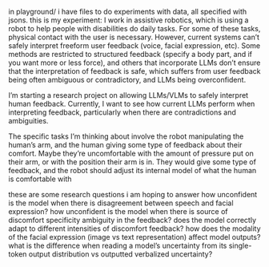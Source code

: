 in playground/ i have files to do experiments with data, all specified with jsons. 
  this is my experiment: I work in assistive robotics, which is using a robot to help
   people with disabilities do daily tasks. For some of these tasks, physical contact
   with the user is necessary. However, current systems can’t safely interpret 
  freeform user feedback (voice, facial expression, etc). Some methods are restricted
   to structured feedback (specify a body part, and if you want more or less force), 
  and others that incorporate LLMs don’t ensure that the interpretation of feedback 
  is safe, which suffers from user feedback being often ambiguous or contradictory, 
  and LLMs being overconfident.

  I’m starting a research project on allowing LLMs/VLMs to safely interpret human 
  feedback. Currently, I want to see how current LLMs perform when interpreting 
  feedback, particularly when there are contradictions and ambiguities.

  The specific tasks I’m thinking about involve the robot manipulating the human’s 
  arm, and the human giving some type of feedback about their comfort. Maybe they’re 
  uncomfortable with the amount of pressure put on their arm, or with the position 
  their arm is in. They would give some type of feedback, and the robot should adjust
   its internal model of what the human is comfortable with


these are some research questions i am hoping to answer
how unconfident is the model when there is disagreement between speech and facial expression?
how unconfident is the model when there is source of discomfort specificity ambiguity in the feedback?
does the model correctly adapt to different intensities of discomfort feedback?
how does the modality of the facial expression (image vs text representation) affect model outputs?
what is the difference when reading a model’s uncertainty from its single-token output distribution vs outputted verbalized uncertainty?
